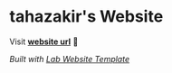 
# tahazakir's Website

Visit **[website url](#)** 🚀

_Built with [Lab Website Template](https://greene-lab.gitbook.io/lab-website-template-docs)_

